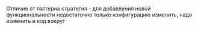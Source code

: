 Отличие от паттерна стратегия - для добавления новой функциональности недостаточно только конфигурацию изменить, надо изменить и код вокруг